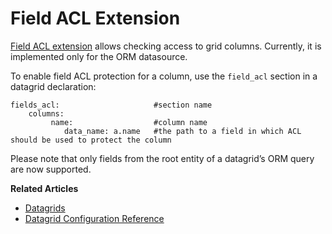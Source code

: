 <a id="customize-datagrids-extensions-acl"></a>

# Field ACL Extension

<a href="https://github.com/oroinc/platform/blob/5.0/src/Oro/Bundle/DataGridBundle/Extension/FieldAcl/FieldAclExtension.php" target="_blank">Field ACL extension</a> allows checking access to grid columns. Currently, it is implemented only for the ORM datasource.

To enable field ACL protection for a column, use the `field_acl` section in a datagrid declaration:

```none
fields_acl:                     #section name
    columns:
         name:                  #column name
            data_name: a.name   #the path to a field in which ACL should be used to protect the column
```

Please note that only fields from the root entity of a datagrid’s ORM query are now supported.

**Related Articles**

* [Datagrids](../../../data-grids/index.md#data-grids)
* [Datagrid Configuration Reference](../../../../configuration/yaml/datagrids.md#reference-format-datagrids)

<!-- Frontend -->
